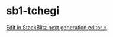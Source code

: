 # sb1-tchegi

[Edit in StackBlitz next generation editor ⚡️](https://stackblitz.com/~/github.com/245121735058/sb1-tchegi)